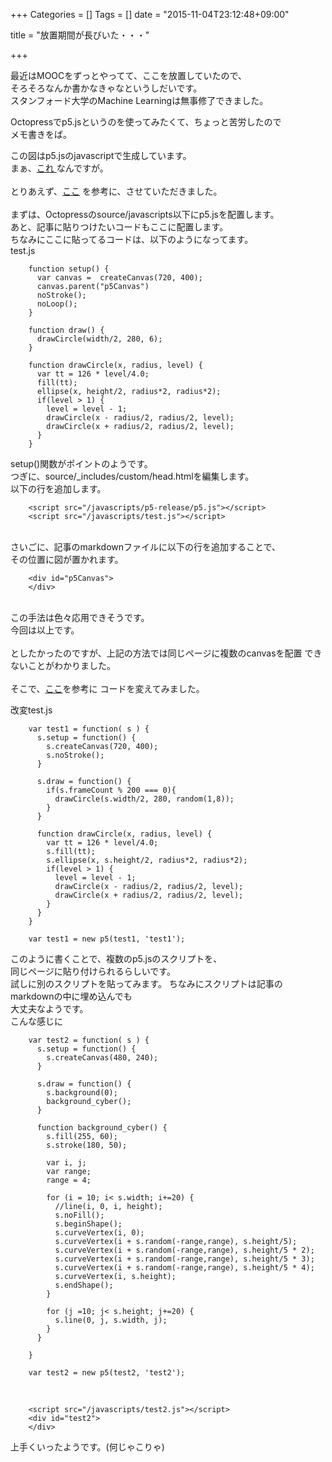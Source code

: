 +++
Categories = []
Tags = []
date = "2015-11-04T23:12:48+09:00"

title = "放置期間が長びいた・・・"

+++

最近はMOOCをずっとやってて、ここを放置していたので、<br>
そろそろなんか書かなきゃなというしだいです。<br>
スタンフォード大学のMachine Learningは無事修了できました。

<!--more-->

Octopressでp5.jsというのを使ってみたくて、ちょっと苦労したので<br>
メモ書きをば。
<script src="/javascripts/p5-release/p5.js"></script>
<script src="/javascripts/test.js"></script>
<div id="test1">
この図はp5.jsのjavascriptで生成しています。
</div>
まぁ、<a
href="http://p5js.org/examples/examples/Structure_Recursion.php">これ
</a>なんですが。<br>

<br>
とりあえず、<a
href="http://p5aholic.hatenablog.com/entry/2015/05/16/163251">ここ</a>
を参考に、させていただきました。
<br>
<br>
まずは、Octopressのsource/javascripts以下にp5.jsを配置します。
<br>
あと、記事に貼りつけたいコードもここに配置します。<br>
ちなみにここに貼ってるコードは、以下のようになってます。<br>
test.js

        function setup() {
          var canvas =  createCanvas(720, 400);
          canvas.parent("p5Canvas")
          noStroke();
          noLoop();
        }
        
        function draw() {
          drawCircle(width/2, 280, 6);
        }

        function drawCircle(x, radius, level) {                    
          var tt = 126 * level/4.0;
          fill(tt);
          ellipse(x, height/2, radius*2, radius*2);      
          if(level > 1) {
            level = level - 1;
            drawCircle(x - radius/2, radius/2, level);
            drawCircle(x + radius/2, radius/2, level);
          }
        }

setup()関数がポイントのようです。
<br>
つぎに、source/_includes/custom/head.htmlを編集します。<br>
以下の行を追加します。

        <script src="/javascripts/p5-release/p5.js"></script>
        <script src="/javascripts/test.js"></script>

<br>
さいごに、記事のmarkdownファイルに以下の行を追加することで、<br>
その位置に図が置かれます。<br>

        <div id="p5Canvas">
        </div>

<br>
この手法は色々応用できそうです。<br>
今回は以上です。<br>
<br>
としたかったのですが、上記の方法では同じページに複数のcanvasを配置
できないことがわかりました。<br>
<br>
そこで、<a href="http://codein.namanyayg.com/blog/p5/">ここ</a>を参考に
コードを変えてみました。

改変test.js

        var test1 = function( s ) {
          s.setup = function() {
            s.createCanvas(720, 400);
            s.noStroke();
          }

          s.draw = function() {
            if(s.frameCount % 200 === 0){
              drawCircle(s.width/2, 280, random(1,8));
            }
          }

          function drawCircle(x, radius, level) {                    
            var tt = 126 * level/4.0;
            s.fill(tt);
            s.ellipse(x, s.height/2, radius*2, radius*2);      
            if(level > 1) {
              level = level - 1;
              drawCircle(x - radius/2, radius/2, level);
              drawCircle(x + radius/2, radius/2, level);
            }
          }
        }

        var test1 = new p5(test1, 'test1');
        

このように書くことで、複数のp5.jsのスクリプトを、<br>
同じページに貼り付けられるらしいです。<br>
試しに別のスクリプトを貼ってみます。
ちなみにスクリプトは記事のmarkdownの中に埋め込んでも<br>
大丈夫なようです。<br>
こんな感じに

        var test2 = function( s ) {
          s.setup = function() {
            s.createCanvas(480, 240);
          }

          s.draw = function() {
            s.background(0);
            background_cyber();
          }

          function background_cyber() {
            s.fill(255, 60);
            s.stroke(180, 50);
            
            var i, j;
            var range;
            range = 4;

            for (i = 10; i< s.width; i+=20) {
              //line(i, 0, i, height);
              s.noFill();
              s.beginShape();
              s.curveVertex(i, 0);
              s.curveVertex(i + s.random(-range,range), s.height/5);
              s.curveVertex(i + s.random(-range,range), s.height/5 * 2);
              s.curveVertex(i + s.random(-range,range), s.height/5 * 3);
              s.curveVertex(i + s.random(-range,range), s.height/5 * 4);
              s.curveVertex(i, s.height);
              s.endShape();
            }

            for (j =10; j< s.height; j+=20) {
              s.line(0, j, s.width, j);
            }
          }
          
        }
        
        var test2 = new p5(test2, 'test2');

<br>

        <script src="/javascripts/test2.js"></script>
        <div id="test2">
        </div>

<script src="/javascripts/test2.js"></script>
<div id="test2">
</div>
上手くいったようです。(何じゃこりゃ)